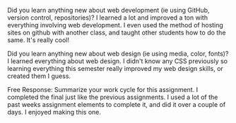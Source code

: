Did you learn anything new about web development (ie using GitHub, version control, repositories)?
  I learned a lot and improved a ton with everything involving web development.
  I even used the method of hosting sites on github with another class, and
  taught other students how to do the same. It's really cool!

Did you learn anything new about web design (ie using media, color, fonts)?
  I learned everything about web design. I didn't know any CSS previously so
  learning everything this semester really improved my web design skills, or
  created them I guess.

Free Response: Summarize your work cycle for this assignment.
  I completed the final just like the previous assignments. I used a lot of the
  past weeks assignment elements to complete it, and did it over a couple of days.
  I enjoyed making this one.
